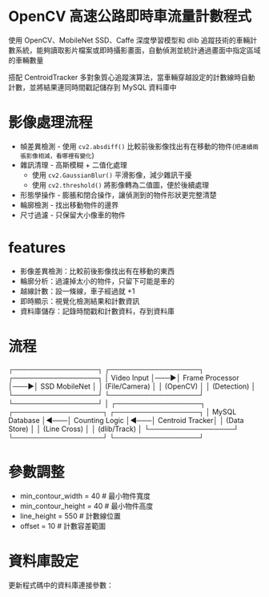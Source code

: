
# OpenCV 高速公路即時車流量計數程式

使用 OpenCV、MobileNet SSD、Caffe 深度學習模型和 dlib 追蹤技術的車輛計數系統，能夠讀取影片檔案或即時攝影畫面，自動偵測並統計通過畫面中指定區域的車輛數量

搭配 CentroidTracker 多對象質心追蹤演算法，當車輛穿越設定的計數線時自動計數，並將結果連同時間戳記儲存到 MySQL 資料庫中

# 影像處理流程

- 幀差異檢測 - 使用 `cv2.absdiff()` 比較前後影像找出有在移動的物件(`把連續兩張影像相減，看哪裡有變化`)
- 雜訊清理 - 高斯模糊 + 二值化處理 
  - 使用 `cv2.GaussianBlur()` 平滑影像，減少雜訊干擾
  - 使用 `cv2.threshold()` 將影像轉為二值圖，便於後續處理
- 形態學操作 - 膨脹和閉合操作，讓偵測到的物件形狀更完整清楚
- 輪廓檢測 - 找出移動物件的邊界
- 尺寸過濾 - 只保留大小像車的物件

# features

- 影像差異檢測：比較前後影像找出有在移動的東西
- 輪廓分析：過濾掉太小的物件，只留下可能是車的
- 越線計數：設一條線，車子經過就 +1
- 即時顯示：視覺化檢測結果和計數資訊
- 資料庫儲存：記錄時間戳和計數資料，存到資料庫

# 流程

┌─────────────────┐    ┌──────────────────┐    ┌─────────────────┐
│   Video Input   │───▶│  Frame Processor │───▶│  SSD MobileNet  │
│  (File/Camera)  │    │   (OpenCV)       │    │   (Detection)   │
└─────────────────┘    └──────────────────┘    └─────────────────┘
                                                         │
┌─────────────────┐    ┌──────────────────┐    ┌─────────────────┐
│  MySQL Database │◀───│ Counting Logic   │◀───│ Centroid Tracker│
│   (Data Store)  │    │   (Line Cross)   │    │   (dlib/Track)  │
└─────────────────┘    └──────────────────┘    └─────────────────┘

# 參數調整

- min_contour_width = 40   # 最小物件寬度
- min_contour_height = 40  # 最小物件高度
- line_height = 550        # 計數線位置
- offset = 10              # 計數容差範圍

# 資料庫設定

更新程式碼中的資料庫連接參數：
